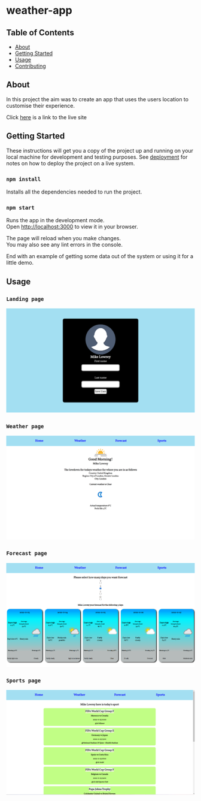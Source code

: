 # weather-app

## Table of Contents

- [About](#about)
- [Getting Started](#getting_started)
- [Usage](#usage)
- [Contributing](../CONTRIBUTING.md)

## About <a name = "about"></a>

In this project the aim was to create an app that uses the users location to customise their experience.

Click <a href="https://connz17.github.io/weather-app/">here</a> is a link to the live site

## Getting Started <a name = "getting_started"></a>

These instructions will get you a copy of the project up and running on your local machine for development and testing purposes. See [deployment](#deployment) for notes on how to deploy the project on a live system.

### `npm install`

Installs all the dependencies needed to run the project.

### `npm start`

Runs the app in the development mode.\
Open [http://localhost:3000](http://localhost:3000) to view it in your browser.

The page will reload when you make changes.\
You may also see any lint errors in the console.

End with an example of getting some data out of the system or using it for a little demo.

## Usage <a name = "usage"></a>

 ### `Landing page`
 
<img src="./src/assets/images/landing page.png"/>

 ### `Weather page`
 
<img src="./src/assets/images/Weather page.png"/>

 ### `Forecast page`
 
<img src="./src/assets/images/forecast page.png"/>

 ### `Sports page`
 
<img src="./src/assets/images/Sports page.png"/>
